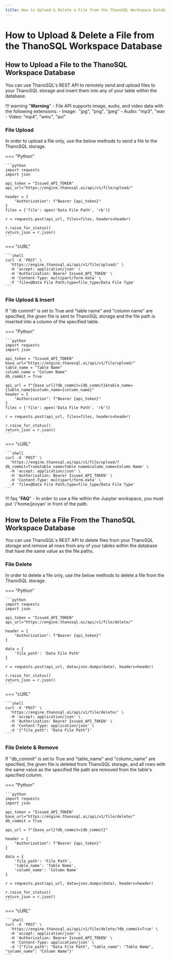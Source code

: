 ```yaml
---
title: How to Upload & Delete a File from the ThanoSQL Workspace Database
---
```


# __How to Upload & Delete a File from the ThanoSQL Workspace Database__
## __How to Upload a File to the ThanoSQL Workspace Database__

You can use ThanoSQL's REST API to remotely send and upload files to your ThanoSQL storage and insert them into any of your table within the database.

!!! warning "__Warning__"
    - File API supports image, audio, and video data with the following extensions:
        - Image:  "jpg", "png", "jpeg"
        - Audio: "mp3", "wav
        - Video: "mp4", "wmv", "avi"

### __File Upload__

In order to upload a file only, use the below methods to send a file to the ThanoSQL storage. 

=== "Python"

    ```python
    import requests
    import json

    api_token = "Issued_API_TOKEN"
    api_url="https://engine.thanosql.ai/api/v1/file/upload/"

    header = {
        "Authorization": f"Bearer {api_token}"
    }
    files = {'file': open('Data File Path', 'rb')}

    r = requests.post(api_url, files=files, headers=header)

    r.raise_for_status()
    return_json = r.json()
    ```

=== "cURL"

    ```shell
    curl -X 'POST' \
      'https://engine.thanosql.ai/api/v1/file/upload/' \
      -H 'accept: application/json' \
      -H 'Authorization: Bearer Issued_API_TOKEN' \
      -H 'Content-Type: multipart/form-data' \
      -F 'file=@Data File Path;type=file_type/Data File Type'
    ```

### __File Upload & Insert__

If "db commit" is set to True and "table name" and "column name" are specified, the given file is sent to ThanoSQL storage and the file path is inserted into a column of the specified table.

=== "Python"

    ```python
    import requests
    import json

    api_token = "Issued_API_TOKEN"
    base_url="https://engine.thanosql.ai/api/v1/file/upload/"
    table_name = "Table Name"
    column_name = "Column Name"
    db_commit = True 

    api_url = f"{base_url}?db_commit={db_commit}&table_name={table_name}&column_name={column_name}"
    header = {
        "Authorization": f"Bearer {api_token}"
    }
    files = {'file': open('Data File Path', 'rb')}

    r = requests.post(api_url, files=files, headers=header)

    r.raise_for_status()
    return_json = r.json()
    ```

=== "cURL"

    ```shell
    curl -X 'POST' \
      'https://engine.thanosql.ai/api/v1/file/upload/?db_commit=True&table_name=Table name&column_name=Column Name' \
      -H 'accept: application/json' \
      -H 'Authorization: Bearer Issued_API_TOKEN' \
      -H 'Content-Type: multipart/form-data' \
      -F 'file=@Data File Path;type=file_type/Data File Type'
    ```

!!! faq "__FAQ__"
    - In order to use a file within the Jupyter workspace, you must put '/'home/jovyan' in front of the path. 


## __How to Delete a File From the ThanoSQL Workspace Database__

You can use ThanoSQL's REST API to delete files from your ThanoSQL storage and remove all rows from any of your tables within the database that have the same value as the file paths.

### __File Delete__

In order to delete a file only, use the below methods to delete a file from the ThanoSQL storage. 


=== "Python"

    ```python
    import requests
    import json

    api_token = "Issued_API_TOKEN"
    api_url="https://engine.thanosql.ai/api/v1/file/delete/"

    header = {
        "Authorization": f"Bearer {api_token}"
    }

    data = {
        'file_path': 'Data File Path'
    }

    r = requests.post(api_url, data=json.dumps(data), headers=header)

    r.raise_for_status()
    return_json = r.json()
    ```

=== "cURL"

    ```shell
    curl -X 'POST' \
      'https://engine.thanosql.ai/api/v1/file/delete/' \
      -H 'accept: application/json' \
      -H 'Authorization: Bearer Issued_API_TOKEN' \
      -H 'Content-Type: application/json' \
      -d '{"file_path": "Data File Path"}'
    ```


### __File Delete & Remove__

If "db_commit" is set to True and "table_name" and "column_name" are specified, the given file is deleted from ThanoSQL storage, and all rows with the same value as the specified file path are removed from the table's specified column.


=== "Python"

    ```python 
    import requests
    import json

    api_token = "Issued_API_TOKEN"
    base_url="https://engine.thanosql.ai/api/v1/file/delete/"
    db_commit = True 

    api_url = f"{base_url}?db_commit={db_commit}"

    header = {
        "Authorization": f"Bearer {api_token}"
    }

    data = {
        'file_path': 'File Path',
        'table_name': 'Table Name',
        'column_name': 'Column Name'
    }

    r = requests.post(api_url, data=json.dumps(data), headers=header)

    r.raise_for_status()
    return_json = r.json()
    ```

=== "cURL"

    ```shell
    curl -X 'POST' \
      'https://engine.thanosql.ai/api/v1/file/delete/?db_commit=True' \
      -H 'accept: application/json' \
      -H 'Authorization: Bearer Issued_API_TOKEN' \
      -H 'Content-Type: application/json' \
      -d '{"file_path": "Data File Path", "table_name": "Table Name", "column_name": "Column Name"}'
    ```
